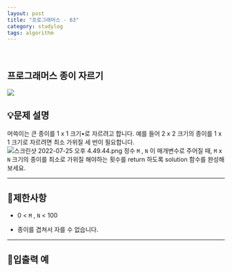 ```yaml
---
layout: post
title: "프로그래머스 - 63"
category: studylog
tags: algorithm
---
```


<br>

## 프로그래머스 종이 자르기


![](https://velog.velcdn.com/images/dlsdud9098/post/e1464da6-734f-4172-a5d3-8df73b71a328/image.png)
## 💡문제 설명
머쓱이는 큰 종이를 1 x 1 크기•로 자르려고 합니다. 예를 들어 2 x 2 크기의 종이를 1 x 1 크기로 자르려면 최소 가위질 세 번이 필요합니다.
<img alt="스크린샷 2022-07-25 오후 4.49.44.png" src="https://grepp-programmers.s3.ap-northeast-2.amazonaws.com/files/production/37cec804-18c5-4c58-95fc-37b4d52e6e7f/%E1%84%89%E1%85%B3%E1%84%8F%E1%85%B3%E1%84%85%E1%85%B5%E1%86%AB%E1%84%89%E1%85%A3%E1%86%BA%202022-07-25%20%E1%84%8B%E1%85%A9%E1%84%92%E1%85%AE%204.49.44.png" title=""/>
정수 ```M```
, ```N```
이 매개변수로 주어질 때, ```M```
 x ```N```
 크기의 종이를 최소로 가위질 해야하는 횟수를 return 하도록 solution 함수를 완성해보세요.


---




## 🚫제한사항


* 0 &lt; ```M```
, ```N```
 &lt; 100




* 종이를 겹쳐서 자를 수 없습니다.




---




## 🔢입출력 예
